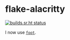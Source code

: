 # flake-alacritty

[![builds.sr.ht status](https://builds.sr.ht/~cole_h/flake-alacritty.svg)](https://builds.sr.ht/~cole_h/flake-alacritty?)

I now use [`foot`](https://codeberg.org/dnkl/foot).
